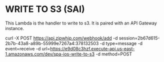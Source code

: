 # WRITE TO S3 (SAI)

This Lambda is the handler to write to s3. It is paired with an API Gateway instance.

curl -X POST https://api.zipwhip.com/webhook/add -d session=2b67d615-2b7b-43a8-a89b-55999e7267a4:378132503 -d type=message -d event=receive -d url=https://e9d08c3hzf.execute-api.us-east-1.amazonaws.com/dev/spa-ios-write-to-s3 -d method=POST